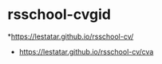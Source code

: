 # rsschool-cvgid 
*https://lestatar.github.io/rsschool-cv/
* https://lestatar.github.io/rsschool-cv/cva